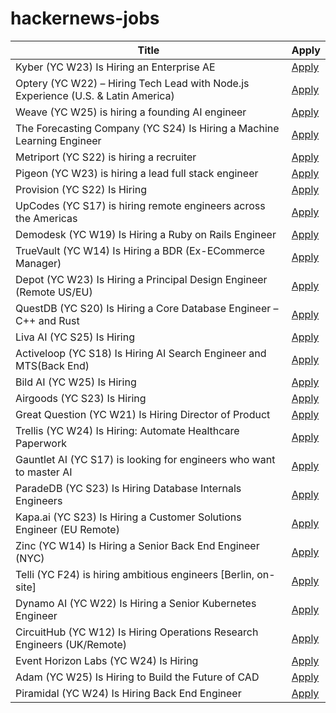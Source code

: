 # hackernews-jobs

<!-- table start -->

| Title | Apply |
|-------|-----|
| Kyber (YC W23) Is Hiring an Enterprise AE | [Apply](https://www.ycombinator.com/companies/kyber/jobs/BQRRSrZ-enterprise-account-executive-ae) |
| Optery (YC W22) – Hiring Tech Lead with Node.js Experience (U.S. & Latin America) | [Apply](https://www.optery.com/careers/) |
| Weave (YC W25) is hiring a founding AI engineer | [Apply](https://www.ycombinator.com/companies/weave-3/jobs/SqFnIFE-founding-ai-engineer) |
| The Forecasting Company (YC S24) Is Hiring a Machine Learning Engineer | [Apply](https://www.ycombinator.com/companies/the-forecasting-company/jobs/cXJzAhA-founding-machine-learning-engineer) |
| Metriport (YC S22) is hiring a recruiter | [Apply](https://www.ycombinator.com/companies/metriport/jobs/uq6CuhA-founding-recruiter) |
| Pigeon (YC W23) is hiring a lead full stack engineer | [Apply](https://www.ycombinator.com/companies/pigeon/jobs/sjuJOg3-lead-full-stack-software-engineer-remote-us) |
| Provision (YC S22) Is Hiring | [Apply](https://www.ycombinator.com/companies/provision/jobs/JJ9fZxg-fullstack-software-engineer-in-person-toronto-canada) |
| UpCodes (YC S17) is hiring remote engineers across the Americas | [Apply](https://up.codes/careers?utm_source=HN) |
| Demodesk (YC W19) Is Hiring a Ruby on Rails Engineer | [Apply](https://demodesk.com/careers) |
| TrueVault (YC W14) Is Hiring a BDR (Ex-ECommerce Manager) | [Apply](https://www.ycombinator.com/companies/truevault/jobs/FaC8Apo-ecommerce-manager-bdr) |
| Depot (YC W23) Is Hiring a Principal Design Engineer (Remote US/EU) | [Apply](https://www.ycombinator.com/companies/depot/jobs/qg8iVTz-principal-design-engineer) |
| QuestDB (YC S20) Is Hiring a Core Database Engineer – C++ and Rust | [Apply](https://questdb.com/careers/core-database-engineer/) |
| Liva AI (YC S25) Is Hiring | [Apply](https://www.ycombinator.com/companies/liva-ai/jobs/6xM8JYU-founding-operations-lead) |
| Activeloop (YC S18) Is Hiring AI Search Engineer and MTS(Back End) | [Apply](https://careers.activeloop.ai/) |
| Bild AI (YC W25) Is Hiring | [Apply](https://www.ycombinator.com/companies/bild-ai/jobs/m2ilR5L-founding-engineer-applied-ai) |
| Airgoods (YC S23) Is Hiring | [Apply](https://airgoods.com/careers?utm_source=hacker_news) |
| Great Question (YC W21) Is Hiring Director of Product | [Apply](https://www.ycombinator.com/companies/great-question/jobs/9crdslU-director-of-product) |
| Trellis (YC W24) Is Hiring: Automate Healthcare Paperwork | [Apply](https://www.ycombinator.com/companies/trellis/jobs/C0VryYb-forward-deployed-engineers-intern-august-2025) |
| Gauntlet AI (YC S17) is looking for engineers who want to master AI | [Apply](https://apply.gauntletai.com/) |
| ParadeDB (YC S23) Is Hiring Database Internals Engineers | [Apply](https://paradedb.notion.site/?source=copy_link) |
| Kapa.ai (YC S23) Is Hiring a Customer Solutions Engineer (EU Remote) | [Apply](https://www.ycombinator.com/companies/kapa-ai/jobs/mHIFJVz-support-engineer) |
| Zinc (YC W14) Is Hiring a Senior Back End Engineer (NYC) | [Apply](https://app.dover.com/apply/Zinc/4d32fdb9-c3e6-4f84-a4a2-12c80018fe8f/?rs=76643084) |
| Telli (YC F24) is hiring ambitious engineers [Berlin, on-site] | [Apply](https://hi.telli.com/join-us) |
| Dynamo AI (YC W22) Is Hiring a Senior Kubernetes Engineer | [Apply](https://www.ycombinator.com/companies/dynamo-ai/jobs/fU1oC9q-senior-kubernetes-engineer) |
| CircuitHub (YC W12) Is Hiring Operations Research Engineers (UK/Remote) | [Apply](https://www.ycombinator.com/companies/circuithub/jobs/UM1QSjZ-operations-research-engineer) |
| Event Horizon Labs (YC W24) Is Hiring | [Apply](https://www.ycombinator.com/companies/event-horizon-labs/jobs/U6oyyKZ-founding-engineer-at-event-horizon-labs) |
| Adam (YC W25) Is Hiring to Build the Future of CAD | [Apply](https://www.ycombinator.com/companies/adam/jobs/q6td4uk-founding-engineer) |
| Piramidal (YC W24) Is Hiring Back End Engineer | [Apply](https://www.ycombinator.com/companies/piramidal/jobs/1HvdaXs-full-stack-engineer-platform) |

<!-- table end -->
